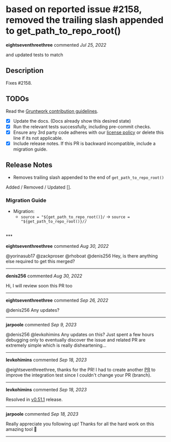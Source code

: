 # based on reported issue #2158, removed the trailing slash appended to get_path_to_repo_root()

**eightseventhreethree** commented *Jul 25, 2022*

 and updated tests to match

<!-- Prepend '[WIP]' to the title if this PR is still a work-in-progress. Remove it when it is ready for review! -->

## Description

Fixes #2158.

<!-- Description of the changes introduced by this PR. -->

## TODOs

Read the [Gruntwork contribution guidelines](https://gruntwork.notion.site/Gruntwork-Coding-Methodology-02fdcd6e4b004e818553684760bf691e).

- [x] Update the docs. (Docs already show this desired state)
- [x] Run the relevant tests successfully, including pre-commit checks.
- [x] Ensure any 3rd party code adheres with our [license policy](https://www.notion.so/gruntwork/Gruntwork-licenses-and-open-source-usage-policy-f7dece1f780341c7b69c1763f22b1378) or delete this line if its not applicable.
- [x] Include release notes. If this PR is backward incompatible, include a migration guide.

## Release Notes
* Removes trailing slash appended to the end of `get_path_to_repo_root()`


<!-- One-line description of the PR that can be included in the final release notes. -->
Added / Removed / Updated [].

### Migration Guide
* Migration:
  * `source = "${get_path_to_repo_root()}/` -> `source = "${get_path_to_repo_root()}//`
<!-- Important: If you made any backward incompatible changes, then you must write a migration guide! -->


<br />
***


**eightseventhreethree** commented *Aug 30, 2022*

@yorinasub17 @zackproser @rhoboat @denis256 Hey, is there anything else required to get this merged?
***

**denis256** commented *Aug 30, 2022*

Hi,
I will review soon this PR too
***

**eightseventhreethree** commented *Sep 26, 2022*

@denis256 Any updates?
***

**jarpoole** commented *Sep 9, 2023*

@denis256 @levkohimins Any updates on this? Just spent a few hours debugging only to eventually discover the issue and related PR are extremely simple which is really disheartening...

***

**levkohimins** commented *Sep 18, 2023*

@eightseventhreethree, thanks for the PR! 
I had to create another [PR](https://github.com/gruntwork-io/terragrunt/pull/2719) to improve the integration test since I couldn't change your PR (branch).
***

**levkohimins** commented *Sep 18, 2023*

Resolved in [v0.51.1](https://github.com/gruntwork-io/terragrunt/releases/tag/v0.51.1) release.
***

**jarpoole** commented *Sep 18, 2023*

Really appreciate you following up! Thanks for all the hard work on this amazing tool 🙂
***

